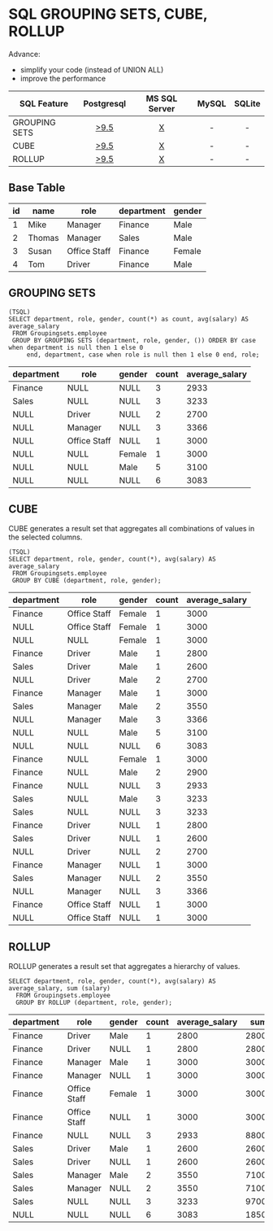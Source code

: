 # SQL GROUPING SETS, CUBE, ROLLUP

Advance:
* simplify your code (instead of UNION ALL)
* improve the performance 

SQL Feature | Postgresql | MS SQL Server | MySQL | SQLite |
------------|:----------:|:----------:|:----------:|:----------:|
GROUPING SETS | [>9.5](https://www.postgresql.org/docs/current/static/queries-table-expressions.html#QUERIES-GROUPING-SETS) | [X](https://technet.microsoft.com/en-us/library/bb522495(v=sql.105).aspx) |  - | - |
CUBE | [>9.5](https://www.postgresql.org/docs/current/static/queries-table-expressions.html#QUERIES-GROUPING-SETS) | [X](https://technet.microsoft.com/en-us/library/bb522495(v=sql.105).aspx) |  - | - | 
ROLLUP | [>9.5](https://www.postgresql.org/docs/current/static/queries-table-expressions.html#QUERIES-GROUPING-SETS) | [X](https://technet.microsoft.com/en-us/library/bb522495(v=sql.105).aspx) |  - | - | 


## Base Table
| id | name   | role         | department | gender | 
|----|--------|--------------|------------|--------| 
| 1  | Mike   | Manager      | Finance    | Male   | 
| 2  | Thomas | Manager      | Sales      | Male   | 
| 3  | Susan  | Office Staff | Finance    | Female | 
| 4  | Tom    | Driver       | Finance    | Male   | 


## GROUPING SETS
    (TSQL)
    SELECT department, role, gender, count(*) as count, avg(salary) AS average_salary
     FROM Groupingsets.employee
     GROUP BY GROUPING SETS (department, role, gender, ()) ORDER BY case when department is null then 1 else 0
         end, department, case when role is null then 1 else 0 end, role;

| department | role         | gender | count | average_salary | 
|------------|--------------|--------|-------|----------------| 
| Finance    | NULL         | NULL   | 3     | 2933           | 
| Sales      | NULL         | NULL   | 3     | 3233           | 
| NULL       | Driver       | NULL   | 2     | 2700           | 
| NULL       | Manager      | NULL   | 3     | 3366           | 
| NULL       | Office Staff | NULL   | 1     | 3000           | 
| NULL       | NULL         | Female | 1     | 3000           | 
| NULL       | NULL         | Male   | 5     | 3100           | 
| NULL       | NULL         | NULL   | 6     | 3083           | 


## CUBE

CUBE generates a result set that aggregates all combinations of values in the selected columns.

    (TSQL)
    SELECT department, role, gender, count(*), avg(salary) AS average_salary
     FROM Groupingsets.employee
     GROUP BY CUBE (department, role, gender);

| department | role         | gender | count            | average_salary | 
|------------|--------------|--------|------------------|----------------| 
| Finance    | Office Staff | Female | 1                | 3000           | 
| NULL       | Office Staff | Female | 1                | 3000           | 
| NULL       | NULL         | Female | 1                | 3000           | 
| Finance    | Driver       | Male   | 1                | 2800           | 
| Sales      | Driver       | Male   | 1                | 2600           | 
| NULL       | Driver       | Male   | 2                | 2700           | 
| Finance    | Manager      | Male   | 1                | 3000           | 
| Sales      | Manager      | Male   | 2                | 3550           | 
| NULL       | Manager      | Male   | 3                | 3366           | 
| NULL       | NULL         | Male   | 5                | 3100           | 
| NULL       | NULL         | NULL   | 6                | 3083           | 
| Finance    | NULL         | Female | 1                | 3000           | 
| Finance    | NULL         | Male   | 2                | 2900           | 
| Finance    | NULL         | NULL   | 3                | 2933           | 
| Sales      | NULL         | Male   | 3                | 3233           | 
| Sales      | NULL         | NULL   | 3                | 3233           | 
| Finance    | Driver       | NULL   | 1                | 2800           | 
| Sales      | Driver       | NULL   | 1                | 2600           | 
| NULL       | Driver       | NULL   | 2                | 2700           | 
| Finance    | Manager      | NULL   | 1                | 3000           | 
| Sales      | Manager      | NULL   | 2                | 3550           | 
| NULL       | Manager      | NULL   | 3                | 3366           | 
| Finance    | Office Staff | NULL   | 1                | 3000           | 
| NULL       | Office Staff | NULL   | 1                | 3000           | 


## ROLLUP

ROLLUP generates a result set that aggregates a hierarchy of values.

    SELECT department, role, gender, count(*), avg(salary) AS average_salary, sum (salary)
      FROM Groupingsets.employee
      GROUP BY ROLLUP (department, role, gender);


| department | role         | gender | count | average_salary | sum              | 
|------------|--------------|--------|-------|----------------|------------------| 
| Finance    | Driver       | Male   | 1     | 2800           | 2800             | 
| Finance    | Driver       | NULL   | 1     | 2800           | 2800             | 
| Finance    | Manager      | Male   | 1     | 3000           | 3000             | 
| Finance    | Manager      | NULL   | 1     | 3000           | 3000             | 
| Finance    | Office Staff | Female | 1     | 3000           | 3000             | 
| Finance    | Office Staff | NULL   | 1     | 3000           | 3000             | 
| Finance    | NULL         | NULL   | 3     | 2933           | 8800             | 
| Sales      | Driver       | Male   | 1     | 2600           | 2600             | 
| Sales      | Driver       | NULL   | 1     | 2600           | 2600             | 
| Sales      | Manager      | Male   | 2     | 3550           | 7100             | 
| Sales      | Manager      | NULL   | 2     | 3550           | 7100             | 
| Sales      | NULL         | NULL   | 3     | 3233           | 9700             | 
| NULL       | NULL         | NULL   | 6     | 3083           | 18500            | 
